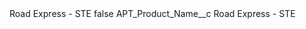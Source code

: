 <?xml version="1.0" encoding="UTF-8"?>
<CustomMetadata xmlns="http://soap.sforce.com/2006/04/metadata" xmlns:xsi="http://www.w3.org/2001/XMLSchema-instance" xmlns:xsd="http://www.w3.org/2001/XMLSchema">
    <label>Road Express - STE</label>
    <protected>false</protected>
    <values>
        <field>APT_Product_Name__c</field>
        <value xsi:type="xsd:string">Road Express - STE</value>
    </values>
</CustomMetadata>
